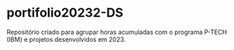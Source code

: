 # portifolio20232-DS
Repositório criado para agrupar horas acumuladas com o programa P-TECH (IBM) e projetos desenvolvidos em 2023.
